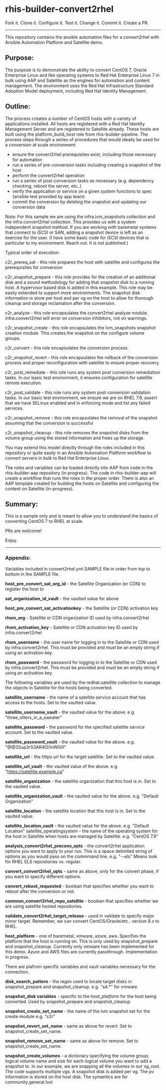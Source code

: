 # rhis-builder-convert2rhel

Fork it. Clone it. Configure it. Test it. Change it. Commit it. Create a PR.

***

This repository contains the ansible automation files for a convert2rhel with Ansible Automation Platform and Satellite demo.

## Purpose:

The purpose is to demonstrate the ability to convert CentOS 7, Oracle Enterprise Linux and like operating systems to Red Hat Enterprise Linux 7 in bulk using AAP and Satellite as the engines for automation and content management. The environment uses the Red Hat Infrastructure Standard Adoption Model deployment, including Red Hat Identity Management.

## Outline:

The process creates a number of CentOS hosts with a variety of applications installed. All hosts are registered with a Red Hat Identity Management Server and are registered to Satellite already. These hosts are built using the platform_build_host role from rhis-builder-pipeline. The process steps through a series of procedures that would ideally be used for a conversion at scale environment:

 - ensure the convert2rhel prerequisites exist, including those necessary for automation
 - run a series of pre-conversion tasks including creating a snapshot of the host
 - perform the convert2rhel operation
 - run a series of post-conversion tasks as necessary (e.g. dependency checking, reboot the server, etc..)
 - verify the application or service on a given system functions to spec (ansible test provided by app team)
 - commit the conversion by deleting the snapshot and updating our conversion data

Note: For this sample we are using the infra.lvm_snapshots collection and the infra.convert2rhel collection. This provides us with a system independent snapshot method. If you are working with baremetal systems that connect to iSCSI or SAN, adding a snapshot device is left as an exercise for the user. (I have some basic code for iSCSI devices that is particular to my environment. Reach out. It is not published.)

Typical order of execution:

c2r_prereq_sat - this role prepares the host with satellite and configures the prerequisites for conversion

c2r_snapshot_prepare - this role provides for the creation of an additional disk and a sound methodology for adding that snapshot disk to a running host. A hypervisor based disk is added in this example. This role may be easily extended to support more environments. The snapshot disk information is store per host and per vg on the host to allow for thorough cleanup and storage reclamation after the conversion. 

c2r_analyze - this role encapsulates the convert2rhel analyze module. infra.convert2rhel will error on conversion inhibitors, not on warnings.

c2r_snapshot_create - this role encapsulates the lvm_snapshots snapshot creation module. This creates the snapshot on the configure volume groups.

c2r_convert - this role encapsulates the conversion process.

c2r_snapshot_revert - this role encapsulates the rollback of the conversion process and proper reconfiguration with satellite to ensure proper recovery.

c2r_post_remediate - this role runs any system post conversion remediation tasks. In our basic test environment, it ensures configuration for satellite remote execution.

c2r_post_validate - this role runs any system post conversion validation tasks. In our basic test environment, we ensure we are on RHEL 7.9, assert that we have SELinux enabled and in enforcing mode and list any failed services. 

c2r_snapshot_remove - this role encapsulates the removal of the snapshot assuming that the conversion is successful

c2r_snapshot_cleanup - this role removes the snapshot disks from the volume group using the stored information and frees up the storage.

You may extend this model directly through the roles included in this repository or quite easily in an Ansible Automation Platform workflow to convert servers in bulk to Red Hat Enterprise Linux.

The roles and variables can be loaded directly into AAP from code in the rhis-builder-aap repository (in progress). The code in rhis-builder-aap will create a workflow that runs the roles in the proper order. There is also an AAP template created for building the hosts on Satellite and configuring the content on Satellite (in-progress). 

## Summary:

This is a sample only and is meant to allow you to understand the basics of converting CentOS 7 to RHEL at scale. 

PRs are welcome!

Enjoy.


<hr>

### Appendix:

Variables included in convert2rhel.yml.SAMPLE file in order from top to bottom in the SAMPLE file.

**host_pre_convert_sat_org_id** - the Satellite Organization (or CDN) to register the host to

**sat_organization_id_vault** - the vaulted value for above

**host_pre_convert_sat_activationkey** - the Satellite (or CDN) activation key

**rhsm_org** - Satellite or CDN organization ID used by infra.convert2rhel

**rhsm_activation_key** - Satellite or CDN activation key ID used by infra.convert2rhel

**rhsm_username** - the user name for logging in to the Satellite or CDN used by infra.convert2rhel. This must be provided and must be an empty string if using an activation key.

**rhsm_password** - the password for logging in to the Satellite or CDN used by infra.convert2rhel. This must be provided and must be an empty string if using an activation key.

The following variables are used by the redhat.satellite collection to manage the objects in Satellite for the hosts being converted.

**satellite_username** - the name of a satellite service account that has access to the hosts. Set to the vaulted value.

**satellite_username_vault** - the vaulted value for the above. e.g. "three_otters_in_a_sweater"

**satellite_password** - the password for the specified satellite service account. Set to the vaulted value.

**satellite_password_vault** - the vaulted value for the above. e.g. "@@3Sup3rS3AR4tS!InW00l"

**satellite_url** - the https url for the target satellite. Set to the vaulted value.

**satellite_url_vault** - the vaulted value of the above. e.g. "https://satellite.example.ca"

**satellite_organization** - the satellite organization that this host is in. Set to the vaulted value.

**satellite_organization_vault** - the vaulted value for the above. e.g. "Default Organization"

**satellite_location** - the satellite location that this host is in. Set to the vaulted value.

**satellite_location_vault** - the vaulted value for the above. e.g. "Default Location"
satellite_operatingsystem  - the name of the operating system for the host in Satellite when hosts are managed by Satellite. e.g. "CentOS 7.9" 

**analysis_convert2rhel_preconv_opts** - the convert2rhel application options you want to apply to your run. This is a space delimited string of options as you would pass on the commmand line. e.g. "--els" Means look for RHEL ELS repositories vs. regular.

**convert_convert2rhel_opts** - same as above, only for the convert phase, if you want to specify different options.

**convert_reboot_requested** - boolean that specifies whether you want to reboot after the conversion or not.

**common_convert2rhel_repo_satellite** - boolean that specifies whether we are using satellite hosted repositories.

**validate_convert2rhel_target_release** - used in validate to specify major minor target. Remember, we can convert CentOS/Oracle/etc.. version 8.x to RHEL.

**host_platform** - one of baremetal, vmware, azure, aws. Specifies the platform that the host is running on. This is only used by snapshot_prepare and snapshot_cleanup. Currently only vmware has been implemented for this demo. Azure and AWS files are currently passthrough. Implementation in progress.

There are plafrom specific variables and vault variables necessary for the connection.

**disk_search_pattern** - the regex used to locate target disks in snapshot_prepare and snapshot_cleanup. e.g. "sd.*" for vmware

**snapshot_disk variables** - specific to the *host_platform* for the host being converted. Used by snapshot_prepare and snapshot_cleanup

**snapshot_create_set_name** - the name of the lvm snapshot set for the create module e.g. "c2r"

**snapshot_revert_set_name** - same as above for revert. Set to snapshot_create_set_name.

**snapshot_remove_set_name** - same as above for remove. Set to snapshot_create_set_name.


**snapshot_create_volumes** - a dictionary specifying the volume group, logical volume name and size for each logical volume you want to add a snapshot to. In our example, we are snapping all the volumes in our vg_root. The code supports multiple vgs. A snapshot disk is added per vg. The pv information is stored on the host disk. The symantics are for community.general.lvol

